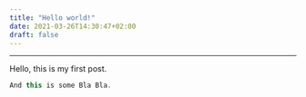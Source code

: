 ```yaml
---
title: "Hello world!"
date: 2021-03-26T14:30:47+02:00
draft: false
---
```


****
Hello, this is my first post.

```java
And this is some Bla Bla.
```

